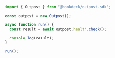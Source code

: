 <!-- Start SDK Example Usage [usage] -->
```typescript
import { Outpost } from "@hookdeck/outpost-sdk";

const outpost = new Outpost();

async function run() {
  const result = await outpost.health.check();

  console.log(result);
}

run();

```
<!-- End SDK Example Usage [usage] -->